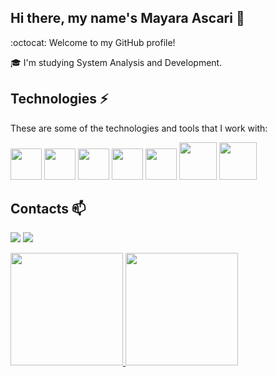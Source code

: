 ## Hi there, my name's Mayara Ascari 👋
:octocat: Welcome to my GitHub profile!

🎓 I'm studying System Analysis and Development. 


## Technologies ⚡

These are some of the technologies and tools that I work with:

<img src="https://cdn.jsdelivr.net/gh/devicons/devicon/icons/visualstudio/visualstudio-plain.svg" width="50" height="50"/>  <img src="https://cdn.jsdelivr.net/gh/devicons/devicon/icons/dotnetcore/dotnetcore-original.svg" width="50" height="50"/>  <img src="https://cdn.jsdelivr.net/gh/devicons/devicon/icons/csharp/csharp-plain.svg" width="50" height="50"/>  <img src="https://cdn.jsdelivr.net/gh/devicons/devicon/icons/c/c-plain.svg" width="50" height="50"/>  <img src="https://cdn.jsdelivr.net/gh/devicons/devicon/icons/gitlab/gitlab-original-wordmark.svg" width="50" height="50"/>  <img src="https://cdn.jsdelivr.net/gh/devicons/devicon/icons/mysql/mysql-original-wordmark.svg" width="60" height="60"/>  <img src="https://cdn.jsdelivr.net/gh/devicons/devicon/icons/apachekafka/apachekafka-original-wordmark.svg" width="60" height="60"/>
          

## Contacts 📫

<a href="https://www.linkedin.com/in/mayara-ascari/" target="_blank"><img src="https://img.shields.io/badge/-LinkedIn-%230077B5?style=for-the-badge&logo=linkedin&logoColor=white" target="_blank"></a> <a href = "mailto:mayaraascari@gmail.com"><img src="https://img.shields.io/badge/Gmail-D14836?style=for-the-badge&logo=gmail&logoColor=white" target="_blank"></a>



<div>
<a href="https://github.com/AscariMay">
<img height="180em" src="https://github-readme-stats.vercel.app/api/top-langs/?username=AscariMay&layout=compact&langs_count=7&theme=dracula"/>  <img height="180em" src="https://github-readme-stats.vercel.app/api?username=AscariMay&show_icons=true&theme=dracula&include_all_commits=true&count_private=true"/>
</div>
            

